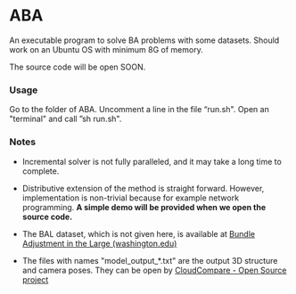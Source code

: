 # ABA

An executable program to solve BA problems with some datasets. Should work on an Ubuntu OS with minimum 8G of memory.

The source code will be open SOON.

### Usage

Go to the folder of ABA. Uncomment a line in the file “run.sh". Open an "terminal" and call ”sh run.sh".

### Notes

* Incremental solver is not fully paralleled, and it may take a long time to complete.
* Distributive extension of the method is straight forward. However, implementation is non-trivial because for example network programming. **A simple demo will be provided when we open the source code.**
* The BAL dataset, which is not given here, is available at [Bundle Adjustment in the Large (washington.edu)](https://grail.cs.washington.edu/projects/bal/)

* The files with names "model_output_*.txt" are the output 3D structure and camera poses. They can be open by [CloudCompare - Open Source project](https://www.cloudcompare.org/)
